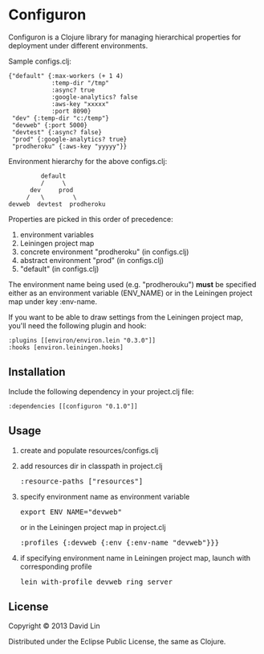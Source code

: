 # Configuron

Configuron is a Clojure library for managing hierarchical properties for deployment under different environments.

Sample configs.clj:

	{"default" {:max-workers (+ 1 4)
	            :temp-dir "/tmp"
	            :async? true
	            :google-analytics? false
	            :aws-key "xxxxx"
	            :port 8090}
	 "dev" {:temp-dir "c:/temp"}
	 "devweb" {:port 5000}
	 "devtest" {:async? false}
	 "prod" {:google-analytics? true}
	 "prodheroku" {:aws-key "yyyyy"}}
	 
Environment hierarchy for the above configs.clj:

	         default
	         /     \
	      dev     prod
	     /   \        \
	devweb  devtest  prodheroku

Properties are picked in this order of precedence:

1. environment variables
2. Leiningen project map
3. concrete environment "prodheroku" (in configs.clj)
4. abstract environment "prod" (in configs.clj)
5. "default" (in configs.clj)

The environment name being used (e.g. "prodherouku") <b>must</b> be specified either as an environment variable (ENV_NAME) or in the Leiningen project map under key :env-name.

If you want to be able to draw settings from the Leiningen project map, you'll need the following plugin and hook:

	:plugins [[environ/environ.lein "0.3.0"]]
	:hooks [environ.leiningen.hooks]

## Installation

Include the following dependency in your project.clj file:

	:dependencies [[configuron "0.1.0"]]

## Usage

1. create and populate resources/configs.clj
2. add resources dir in classpath in project.clj

	<pre>:resource-paths ["resources"]</pre>
3. specify environment name as environment variable

	<pre>export ENV_NAME="devweb"</pre>
	or in the Leiningen project map in project.clj
	
	<pre>:profiles {:devweb {:env {:env-name "devweb"}}}</pre>
4. if specifying environment name in Leiningen project map, launch with corresponding profile

	<pre>lein with-profile devweb ring server</pre>

## License

Copyright © 2013 David Lin

Distributed under the Eclipse Public License, the same as Clojure.

